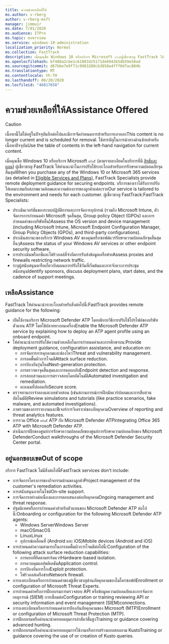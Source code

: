 ```yaml
---
title: ความช่วยเหลือที่ให้
ms.author: v-rberg
author: v-rberg-msft
manager: jimmuir
ms.date: 7/01/2020
ms.audience: ITPro
ms.topic: overview
ms.service: windows-10-administration
localization_priority: Normal
ms.collection: FastTrack
description: เมื่อคุณซื้อ Windows 10 หรือบริการ Microsoft ๓๖๕ผู้เชี่ยวชาญ FastTrack ให้คำแนะนำในการปรับใช้ระยะไกลสำหรับการรักษาความปลอดภัยจุดสิ้นสุด บริการของเราได้รับการปรับให้เหมาะสมกับสภาพแวดล้อมและความต้องการของลูกค้าแต่ละราย
ms.openlocfilehash: bf488a2cbe1c61083425171de6942b5db59e58ad
ms.sourcegitcommit: d67bbe7e9f71c9983280cb3858a4fff0d7ac884b
ms.translationtype: MT
ms.contentlocale: th-TH
ms.lasthandoff: 08/20/2020
ms.locfileid: "46817658"
---
```

# <a name="assistance-offered"></a><span data-ttu-id="0638b-104">ความช่วยเหลือที่ให้</span><span class="sxs-lookup"><span data-stu-id="0638b-104">Assistance Offered</span></span>  

> [!CAUTION]
> <span data-ttu-id="0638b-105">เนื้อหานี้ไม่ได้อยู่ในปัจจุบันอีกต่อไปและมีการจัดกำหนดการสำหรับการเอาออก</span><span class="sxs-lookup"><span data-stu-id="0638b-105">This content is no longer current and is scheduled for removal.</span></span> <span data-ttu-id="0638b-106">ใช้สารบัญในการนำทางด้านซ้ายสำหรับเนื้อหาปัจจุบัน</span><span class="sxs-lookup"><span data-stu-id="0638b-106">Use the table of contents in the left-hand navigation for current content.</span></span>

<span data-ttu-id="0638b-107">เมื่อคุณซื้อ Windows 10 หรือบริการ Microsoft ๓๖๕ (ตามรายละเอียดในบริการที่มี [สิทธิ์และแผน](M365-eligible-services-and-plans.md)) ผู้เชี่ยวชาญ FastTrack ให้คำแนะนำในการปรับใช้ระยะไกลสำหรับการรักษาความปลอดภัยจุดสิ้นสุด</span><span class="sxs-lookup"><span data-stu-id="0638b-107">When you purchase any of the Windows 10 or Microsoft 365 services (as detailed in [Eligible Services and Plans](M365-eligible-services-and-plans.md)), FastTrack Specialists provide remote deployment guidance for securing endpoints.</span></span> <span data-ttu-id="0638b-108">บริการของเราได้รับการปรับให้เหมาะสมกับสภาพแวดล้อมและความต้องการของลูกค้าแต่ละราย</span><span class="sxs-lookup"><span data-stu-id="0638b-108">Our service is tailored to the environment and needs for each customer.</span></span> <span data-ttu-id="0638b-109">ผู้เชี่ยวชาญ FastTrack:</span><span class="sxs-lookup"><span data-stu-id="0638b-109">FastTrack Specialists:</span></span>
- <span data-ttu-id="0638b-110">ประเมินเวอร์ชันของระบบปฏิบัติการและการจัดการอุปกรณ์ (รวมถึง Microsoft Intune, ตัวจัดการการกำหนดค่า Microsoft จุดสิ้นสุด, Group policy Object (GPOs) และการกำหนดค่าของบริษัทอื่น)</span><span class="sxs-lookup"><span data-stu-id="0638b-110">Assess the OS version and device management (including Microsoft Intune, Microsoft Endpoint Configuration Manager, Group Policy Objects (GPOs), and third-party configurations).</span></span>
- <span data-ttu-id="0638b-111">ประเมินสถานะของบริการ Windows AV ของคุณหรือซอฟต์แวร์รักษาความปลอดภัยจุดสิ้นสุดอื่นๆ</span><span class="sxs-lookup"><span data-stu-id="0638b-111">Assess the status of your Windows AV services or other endpoint security software.</span></span>
- <span data-ttu-id="0638b-112">การประเมินพร็อกซีและไฟร์วอลล์ที่จำกัดการรับส่งข้อมูลเครือข่าย</span><span class="sxs-lookup"><span data-stu-id="0638b-112">Assess proxies and firewalls restricting network traffic.</span></span>
- <span data-ttu-id="0638b-113">ระบุผู้สนับสนุนหารือเกี่ยวกับแผนการปรับใช้วันที่เริ่มต้นและการจังหวะการประชุมสนับสนุน</span><span class="sxs-lookup"><span data-stu-id="0638b-113">Identify sponsors, discuss deployment plans, start dates, and the cadence of support meetings.</span></span>

## <a name="assistance"></a><span data-ttu-id="0638b-114">เหลือ</span><span class="sxs-lookup"><span data-stu-id="0638b-114">Assistance</span></span>

<span data-ttu-id="0638b-115">FastTrack ให้คำแนะนำระยะไกลสำหรับสิ่งต่อไปนี้:</span><span class="sxs-lookup"><span data-stu-id="0638b-115">FastTrack provides remote guidance for the following:</span></span>
- <span data-ttu-id="0638b-116">เปิดใช้งานบริการ Microsoft Defender ATP โดยอธิบายวิธีการปรับใช้โปรไฟล์ของบริษัทตัวแทน ATP โดยใช้ปลายทางบนเครื่อง</span><span class="sxs-lookup"><span data-stu-id="0638b-116">Enable the Microsoft Defender ATP service by explaining how to deploy an ATP agent profile using an onboard endpoint.</span></span>
- <span data-ttu-id="0638b-117">ให้คำแนะนำการปรับใช้ความช่วยเหลือในการกำหนดค่าและการศึกษาบน:</span><span class="sxs-lookup"><span data-stu-id="0638b-117">Provide deployment guidance, configuration assistance, and education on:</span></span>
    - <span data-ttu-id="0638b-118">การจัดการการคุกคามและช่องโหว่</span><span class="sxs-lookup"><span data-stu-id="0638b-118">Threat and vulnerability management.</span></span>
    - <span data-ttu-id="0638b-119">การลดพื้นผิวการโจมตี</span><span class="sxs-lookup"><span data-stu-id="0638b-119">Attack surface reduction.</span></span>
    - <span data-ttu-id="0638b-120">การป้องกันรุ่นใหม่</span><span class="sxs-lookup"><span data-stu-id="0638b-120">Next-generation protection.</span></span>
    - <span data-ttu-id="0638b-121">การตรวจหาจุดสิ้นสุดและการตอบกลับ</span><span class="sxs-lookup"><span data-stu-id="0638b-121">Endpoint detection and response.</span></span>
    - <span data-ttu-id="0638b-122">การสอบสวนและการตรวจสอบโดยอัตโนมัติ</span><span class="sxs-lookup"><span data-stu-id="0638b-122">Automated investigation and remediation.</span></span>
    - <span data-ttu-id="0638b-123">คะแนนที่ปลอดภัย</span><span class="sxs-lookup"><span data-stu-id="0638b-123">Secure score.</span></span>
- <span data-ttu-id="0638b-124">ตรวจทานการจำลองและบทช่วยสอน (เช่นสถานการณ์การฝึกมัลแวร์ปลอมและการสืบสวนอัตโนมัติ)</span><span class="sxs-lookup"><span data-stu-id="0638b-124">Review simulations and tutorials (like practice scenarios, fake malware, and automated investigations).</span></span>
- <span data-ttu-id="0638b-125">ภาพรวมของการรายงานและฟีเจอร์การวิเคราะห์ของภัยคุกคาม</span><span class="sxs-lookup"><span data-stu-id="0638b-125">Overview of reporting and threat analytics features.</span></span>
- <span data-ttu-id="0638b-126">การรวม Office ๓๖๕ ATP กับ Microsoft Defender ATP</span><span class="sxs-lookup"><span data-stu-id="0638b-126">Integrating Office 365 ATP with Microsoft Defender ATP.</span></span>
- <span data-ttu-id="0638b-127">ดำเนินการฝึกของศูนย์การรักษาความปลอดภัยของศูนย์การรักษาความปลอดภัยของ Microsoft Defender</span><span class="sxs-lookup"><span data-stu-id="0638b-127">Conduct walkthroughs of the Microsoft Defender Security Center portal.</span></span>

## <a name="out-of-scope"></a><span data-ttu-id="0638b-128">อยู่นอกขอบเขต</span><span class="sxs-lookup"><span data-stu-id="0638b-128">Out of scope</span></span>

<span data-ttu-id="0638b-129">บริการ FastTrack ไม่มีสิ่งต่อไปนี้</span><span class="sxs-lookup"><span data-stu-id="0638b-129">FastTrack services don't include:</span></span>
- <span data-ttu-id="0638b-130">การจัดการโครงการของกิจกรรมด้านของลูกค้า</span><span class="sxs-lookup"><span data-stu-id="0638b-130">Project management of the customer's remediation activities.</span></span>
- <span data-ttu-id="0638b-131">การสนับสนุนภายในไซต์</span><span class="sxs-lookup"><span data-stu-id="0638b-131">On-site support.</span></span>
- <span data-ttu-id="0638b-132">การจัดการอย่างต่อเนื่องและการตอบสนองต่อภัยคุกคาม</span><span class="sxs-lookup"><span data-stu-id="0638b-132">Ongoing management and threat response.</span></span>
- <span data-ttu-id="0638b-133">ปฐมนิเทศหรือการกำหนดค่าสำหรับตัวแทนของ Microsoft Defender ATP ต่อไปนี้:</span><span class="sxs-lookup"><span data-stu-id="0638b-133">Onboarding or configuration for the following Microsoft Defender ATP agents:</span></span>
   - <span data-ttu-id="0638b-134">Windows Server</span><span class="sxs-lookup"><span data-stu-id="0638b-134">Windows Server</span></span>
   - <span data-ttu-id="0638b-135">macOS</span><span class="sxs-lookup"><span data-stu-id="0638b-135">macOS</span></span>
   - <span data-ttu-id="0638b-136">Linux</span><span class="sxs-lookup"><span data-stu-id="0638b-136">Linux</span></span>
   - <span data-ttu-id="0638b-137">อุปกรณ์เคลื่อนที่ (Android และ iOS)</span><span class="sxs-lookup"><span data-stu-id="0638b-137">Mobile devices (Android and iOS)</span></span>
- <span data-ttu-id="0638b-138">การกำหนดค่าความสามารถในการลดพื้นผิวการโจมตีต่อไปนี้:</span><span class="sxs-lookup"><span data-stu-id="0638b-138">Configuration of the following attack surface reduction capabilities:</span></span>
    - <span data-ttu-id="0638b-139">การแยกที่ยึดตามฮาร์ดแวร์</span><span class="sxs-lookup"><span data-stu-id="0638b-139">Hardware-based isolation.</span></span>
    - <span data-ttu-id="0638b-140">การควบคุมแอปพลิเคชัน</span><span class="sxs-lookup"><span data-stu-id="0638b-140">Application control.</span></span>
    - <span data-ttu-id="0638b-141">การป้องกันการโกง</span><span class="sxs-lookup"><span data-stu-id="0638b-141">Exploit protection.</span></span>
    - <span data-ttu-id="0638b-142">ไฟร์วอลล์เครือข่าย</span><span class="sxs-lookup"><span data-stu-id="0638b-142">Network firewall.</span></span>
- <span data-ttu-id="0638b-143">การลงทะเบียนหรือการกำหนดค่าของผู้เชี่ยวชาญด้านภัยคุกคามของไมโครซอฟท์</span><span class="sxs-lookup"><span data-stu-id="0638b-143">Enrollment or configuration of Microsoft Threat Experts.</span></span>
- <span data-ttu-id="0638b-144">การกำหนดค่าหรือการฝึกอบรมการตรวจสอบ API หรือข้อมูลความปลอดภัยและการจัดการเหตุการณ์ (SIEM) การเชื่อมต่อ</span><span class="sxs-lookup"><span data-stu-id="0638b-144">Configuration or training reviewing API or security information and event management (SIEM)connections.</span></span>
- <span data-ttu-id="0638b-145">การลงทะเบียนหรือการกำหนดค่าการป้องกันภัยคุกคามของ Microsoft (MTP)</span><span class="sxs-lookup"><span data-stu-id="0638b-145">Enrollment or configuration of Microsoft Threat Protection (MTP).</span></span>
- <span data-ttu-id="0638b-146">การฝึกอบรมหรือคำแนะนำครอบคลุมการล่าสัตว์ขั้นสูง</span><span class="sxs-lookup"><span data-stu-id="0638b-146">Training or guidance covering advanced hunting.</span></span>
- <span data-ttu-id="0638b-147">การฝึกอบรมหรือคำแนะนำครอบคลุมการใช้งานหรือการสร้างแบบสอบถาม Kusto</span><span class="sxs-lookup"><span data-stu-id="0638b-147">Training or guidance covering the use of or creation of Kusto queries.</span></span>
